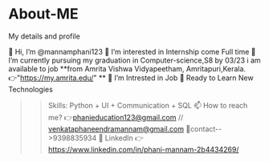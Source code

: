# About-ME
My details and profile 

👋 Hi, I’m @mannamphani123 
👀 I’m interested in Internship come Full time
🌱 I’m currently pursuing my graduation in Computer-science,S8 by 03/23 i am available to job
**from Amrita Vishwa Vidyapeetham, Amritapuri,Kerala. 👉"https://my.amrita.edu/" **
💞️ I’m Intrested in Job
💞️ Ready to Learn New Technologies
>>Skills: Python + UI + Communication + SQL
📫 How to reach me?
👉phanieducation123@gmail.com // venkataphaneendramannam@gmail.com
🤙contact-->9398835934
👀 LinkedIn 👉 https://www.linkedin.com/in/phani-mannam-2b4434269/
